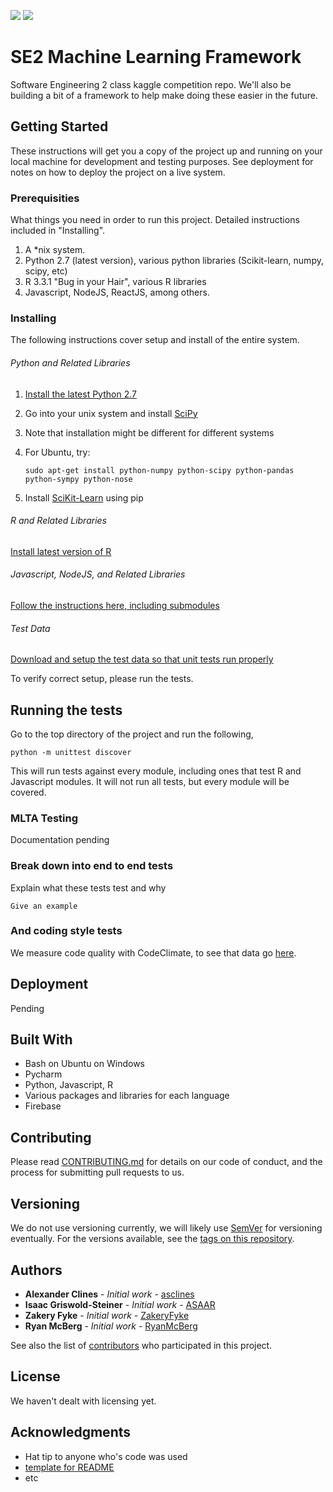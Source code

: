 <a href="https://codeclimate.com/github/ASAAR/SE2-KaggleComp"><img src="https://codeclimate.com/github/ASAAR/SE2-KaggleComp/badges/gpa.svg" /></a> <a href="https://codeclimate.com/github/ASAAR/SE2-KaggleComp"><img src="https://codeclimate.com/github/ASAAR/SE2-KaggleComp/badges/issue_count.svg" /></a>

# SE2 Machine Learning Framework

Software Engineering 2 class kaggle competition repo. We'll also be building a bit of a framework to help make doing these easier in the future.

## Getting Started

These instructions will get you a copy of the project up and running on your local machine for development and testing purposes. See deployment for notes on how to deploy the project on a live system.

### Prerequisities

What things you need in order to run this project. Detailed instructions included in "Installing".

1. A *nix system.
2. Python 2.7 (latest version), various python libraries (Scikit-learn, numpy, scipy, etc)
3. R 3.3.1 "Bug in your Hair", various R libraries
4. Javascript, NodeJS, ReactJS, among others.

### Installing
The following instructions cover setup and install of the entire system.

###### Python and Related Libraries
1. [Install the latest Python 2.7](https://www.python.org/downloads/release/python-2712/)
2. Go into your unix system and install [SciPy](https://www.scipy.org/install.html)
  1. Note that installation might be different for different systems
  2. For Ubuntu, try:
  
      ```shell
      sudo apt-get install python-numpy python-scipy python-pandas python-sympy python-nose
      ```
3. Install [SciKit-Learn](http://scikit-learn.org/stable/install.html) using pip

###### R and Related Libraries
[Install latest version of R](https://cran.r-project.org/mirrors.html)

###### Javascript, NodeJS, and Related Libraries
[Follow the instructions here, including submodules](https://github.com/ASAAR/SE2-KaggleComp/blob/master/modules/MLTA/README.md)

###### Test Data
[Download and setup the test data so that unit tests run properly](https://github.com/ASAAR/SE2-KaggleComp/blob/master/datasets/README.md)

To verify correct setup, please run the tests.

## Running the tests

Go to the top directory of the project and run the following,

```
python -m unittest discover
```

This will run tests against every module, including ones that test R and Javascript modules. It will not run all tests, but every module will be covered.

### MLTA Testing
Documentation pending

### Break down into end to end tests

Explain what these tests test and why

```
Give an example
```

### And coding style tests
We measure code quality with CodeClimate, to see that data go [here](https://codeclimate.com/github/ASAAR/SE2-KaggleComp).

## Deployment
Pending

## Built With

* Bash on Ubuntu on Windows
* Pycharm
* Python, Javascript, R
* Various packages and libraries for each language
* Firebase

## Contributing

Please read [CONTRIBUTING.md](https://github.com/ASAAR/SE2-KaggleComp/blob/documentation/CONTRIBUTING.md) for details on our code of conduct, and the process for submitting pull requests to us.

## Versioning

We do not use versioning currently, we will likely use [SemVer](http://semver.org/) for versioning eventually. For the versions available, see the [tags on this repository](https://github.com/ASAAR/SE2-KaggleComp/tags). 

## Authors

* **Alexander Clines** - *Initial work* - [asclines](https://github.com/asclines)
* **Isaac Griswold-Steiner** - *Initial work* - [ASAAR](https://github.com/ASAAR)
* **Zakery Fyke** - *Initial work* - [ZakeryFyke](https://github.com/ZakeryFyke)
* **Ryan McBerg** - *Initial work* - [RyanMcBerg](https://github.com/RyanMcBerg)

See also the list of [contributors](https://github.com/ASAAR/SE2-KaggleComp/graphs/contributors) who participated in this project.

## License
We haven't dealt with licensing yet.

## Acknowledgments

* Hat tip to anyone who's code was used
* [template for README](https://gist.githubusercontent.com/PurpleBooth/109311bb0361f32d87a2/raw/4a39c2139c4caa4686addc1e5dd490170fb82006/README-Template.md)
* etc
